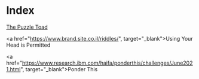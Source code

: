 # Index

<a href="http://www.cs.cmu.edu/puzzle/" target="_blank">The Puzzle Toad</a>

<a href="https://www.brand.site.co.il/riddles/", target="_blank">Using Your Head is Permitted</a>

<a href="https://www.research.ibm.com/haifa/ponderthis/challenges/June2021.html", target="_blank">Ponder This</a>
